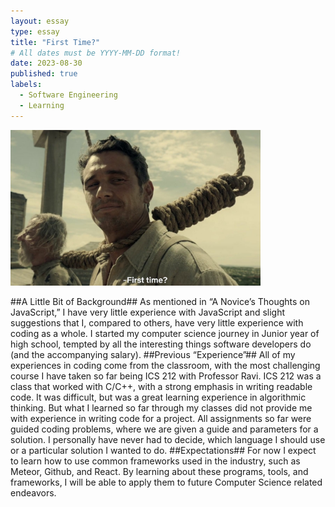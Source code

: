```yaml
---
layout: essay
type: essay
title: "First Time?"
# All dates must be YYYY-MM-DD format!
date: 2023-08-30
published: true
labels:
  - Software Engineering
  - Learning
---
```


<img width="400px" class="rounded float-start pe-4" src="../img/First-Time/FirstTime.jpg">


##A Little Bit of Background##
As mentioned in “A Novice’s Thoughts on JavaScript,” I have very little experience with JavaScript and slight suggestions that I, compared to others, have very little experience with coding as a whole. I started my computer science journey in Junior year of high school, tempted by all the interesting things software developers do (and the accompanying salary).
##Previous “Experience”##
All of my experiences in coding come from the classroom, with the most challenging course I have taken so far being ICS 212 with Professor Ravi. ICS 212 was a class that worked with C/C++, with a strong emphasis in writing readable code. It was difficult, but was a great learning experience in algorithmic thinking. 
But what I learned so far through my classes did not provide me with experience in writing code for a project. All assignments so far were guided coding problems, where we are given a guide and parameters for a solution. I personally have never had to decide, which language I should use or a particular solution I wanted to do.
##Expectations##
For now I expect to learn how to use common frameworks used in the industry, such as  Meteor, Github, and React. By learning about these programs, tools, and frameworks, I will be able to apply them to future Computer Science related endeavors.
